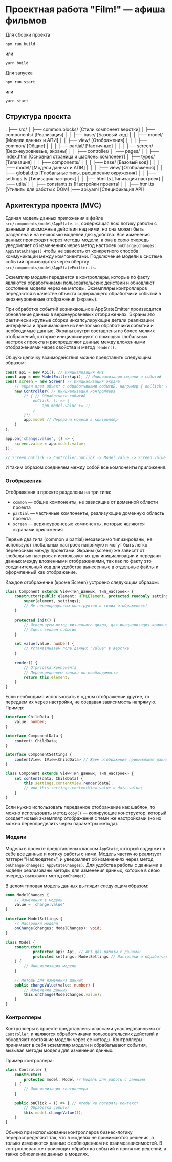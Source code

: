 # Проектная работа "Film!" — афиша фильмов

Для сборки проекта

```
npm run build
```

или

```
yarn build
```

Для запуска

```
npm run start
```

или

```
yarn start
```

## Структура проекта

.
├── src/
│   ├── common.blocks/ [Стили компонент верстки]
│   ├── components/ [Реализация]
│   │   ├── base/ [Базовый код]
│   │   ├── model/ [Модели данных и АПИ]
│   │   ├── view/ [Отображения]
│   │   │   ├── common/ [Общие]
│   │   │   ├── partial/ [Частичные]
│   │   │   ├── screen/ [Верхнеуровневые, экраны]
│   │   ├── controller/
│   ├── pages/
│   │   ├── index.html [Основная страница и шаблоны компонент]
│   ├── types/ [Типизация]
│   │   ├── components/
│   │   │   ├── base/ [Базовый код]
│   │   │   ├── model/ [Модели данных и АПИ]
│   │   │   ├── view/ [Отображения]
│   │   ├── global.d.ts [Глобальные типы, расширение окружения]
│   │   ├── settings.ts [Типизация настроек]
│   │   ├── html.ts [Типизация настроек]
│   ├── utils/
│   │   ├── constants.ts [Настройки проекта]
│   │   ├── html.ts [Утилиты для работы с DOM]
├── api.yaml [Спецификация API]

## Архитектура проекта (MVC)

Единая модель данных приложения в файле `src/components/model/AppState.ts`, содержащая всю логику работы с данными и возможные действия над ними, но она может быть разделена и на несколько моделей для удобства. Все изменения данных происходят через методы модели, а она в свою очередь уведомляет об изменениях через метод настроек `onChange(changes: AppStateChanges)` чтобы не зависеть от конкретного способа коммуникации между компонентами. Подключение модели к системе событий производится через обертку `src/components/model/AppStateEmitter.ts`.

Экземпляр модели передается в контроллеры, которые по факту являются обработчиками пользовательских действий и обновляют состояние модели через ее методы. Экземпляры контроллеров передаются в качестве объекта содержащего обработчики событий в верхнеуровневые отображения (экраны).

При обработке событий возникающих в AppStateEmitter производится обновление данных в верхнеуровневых отображениях. Экраны это фактически крупные сборки инкапсулирующие детали реализации интерфейса и принимающие из вне только обработчики событий и необходимые данные. Экраны внутри составлены из более мелких отображений, которые инициализируют с помощью глобальных настроек проекта и распределяют данные между вложенными отображениями через свойства и метод `render()`.

Общую цепочку взаимодействия можно представить следующим образом:

```typescript
const api = new Api(); // Инициализация API
const app = new ModelEmitter(api); // Инициализация модели и событий
const screen = new Screen( // Инициализация экрана
    // экран ждет объект с обработчиками событий, например { onClick: () => void }
	new Controller( // Инициализация контроллера
        /* { // Обработчики событий
            onClick: () => {
                app.model.value += 1;
            }
        }*/
		app.model // Передача модели в контроллер
    )
);

app.on('change:value', () => {
	screen.value = app.model.value;
});

// Screen.onClick -> Controller.onClick -> Model.value -> Screen.value
```

И таким образом соединяем между собой все компоненты приложения.

### Отображения

Отображения в проекте разделены на три типа:
- `common` — общие компоненты, не зависящие от доменной области проекта
- `partial` — частичные компоненты, реализующие доменную область проекта
- `screen` — верхнеуровневые компоненты, которые являются экранами приложения

Первые два типа (common и partial) независимо типизированы, не используют глобальных настроек напрямую и могут быть легко переносимы между проектами. Экраны (screen) же зависят от глобальных настроек и используют их для инициализации и передачи данных между вложенными отображениями, так как по факту это соединительный код для удобства вынесенные в отдельные файлы и оформленный как отображение.

Каждое отображение (кроме Screen) устроено следующим образом:

```typescript
class Component extends View<Тип_данных, Тип_настроек> {
    constructor(public element: HTMLElement, protected readonly settings: Settings) {
        super(element, settings);
        // Не переопределяем конструктор в своих отображениях!
    }
		
	protected init() {
        // Используем метод жизненного цикла, для инициализация компонента	
        // Здесь вешаем события
    }	

    set value(value: number) {
        // Устанавливаем поле данных "value" в верстке
    }
		
    render() {
        // Отрисовка компонента
        // Переопределяем только по необходимости
        return this.element;
    }
}
```

Если необходимо использовать в одном отображении другие, то передаем их через настройки, не создавая зависимость напрямую. Пример:

```typescript
interface ChildData {
    value: number;
}

interface ComponentData {
	content: ChildData;
}

interface ComponentSettings {
	contentView: IView<ChildData> // Ждем отображение принимающее данные типа ChildData
}

class Component extends View<Тип_данных, Тип_настроек> {
    set content(data: ChildData) {
        this.settings.contentView.render(data);
        // или this.settings.contentView.value = data.value; 
    }
}
```

Если нужно использовать переданное отображение как шаблон, то можно использовать метод `copy()` — копирующие конструктор, который создает новый экземпляр отображения с теми же настройками (но их можно переопределить через параметры метода).


### Модели

Модели в проекте представлены классом `AppState`, который содержит в себе все данные и логику работы с ними. Модель частично реализует паттерн "Наблюдатель", и уведомляет об изменениях через метод `onChange(changes: AppStateChanges)`. Для удобства работы с данными в модели реализованы методы для изменения данных, которые в свою очередь вызывают метод `onChange()`.

В целом типовая модель данных выглядит следующим образом:

```typescript
enum ModelChanges {
    // Изменения в модели
    value = 'change:value'
}

interface ModelSettings {
    // Настройки модели
    onChange(changes: ModelChanges): void;
}

class Model {
    constructor(
			protected api: Api, // API для работы с данными
            protected settings: ModelSettings // Настройки и обработчики событий
    ) {
        // Инициализация модели
    }

    // Методы для изменения данных
    public changeValue(value: number) {
        // Изменение данных
        this.onChange(ModelChanges.value);
    }
}
```

### Контроллеры

Контроллеры в проекте представлены классами унаследованными от `Controller`, и являются обработчиками пользовательских действий и обновляют состояние модели через ее методы. Контроллеры принимают в себя экземпляр модели и обрабатывают события, вызывая методы модели для изменения данных.

Пример контроллера:

```typescript
class Controller {
    constructor(
        protected model: Model // Модель для работы с данными
    ) {
        // Инициализация контроллера
    }

    public onClick = () => { // чтобы не потерять контекст
        // Обработка события
        this.model.changeValue(1);
    }
}
```

Обычно при использовании контроллеров бизнес-логику перераспределяют так, что в моделях не принимаются решения, а только изменяются данные с соблюдением их взаимозависимостей. В контроллерах же происходит обработка событий и принятие решений, а также обновление данных в моделях.

